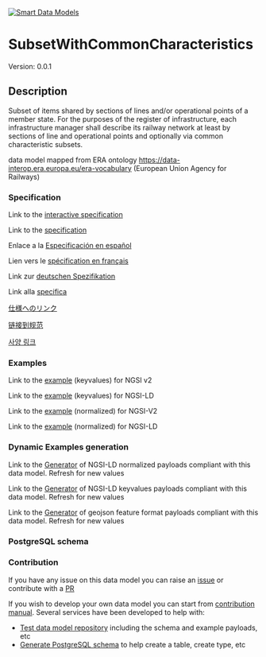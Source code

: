 [![Smart Data Models](https://smartdatamodels.org/wp-content/uploads/2022/01/SmartDataModels_logo.png "Logo")](https://smartdatamodels.org)
# SubsetWithCommonCharacteristics
Version: 0.0.1

## Description 

Subset of items shared by sections of lines and/or operational points of a member state. For the purposes of the register of infrastructure, each infrastructure manager shall describe its railway network at least by sections of line and operational points and optionally via common characteristic subsets.

data model mapped from ERA ontology https://data-interop.era.europa.eu/era-vocabulary (European Union Agency for Railways)
### Specification

Link to the [interactive specification](https://swagger.lab.fiware.org/?url=https://smart-data-models.github.io/dataModel.ERA/SubsetWithCommonCharacteristics/swagger.yaml)

Link to the [specification](https://github.com/smart-data-models/dataModel.ERA/blob/master/SubsetWithCommonCharacteristics/doc/spec.md)

Enlace a la [Especificación en español](https://github.com/smart-data-models/dataModel.ERA/blob/master/SubsetWithCommonCharacteristics/doc/spec_ES.md)

Lien vers le [spécification en français](https://github.com/smart-data-models/dataModel.ERA/blob/master/SubsetWithCommonCharacteristics/doc/spec_FR.md)

Link zur [deutschen Spezifikation](https://github.com/smart-data-models/dataModel.ERA/blob/master/SubsetWithCommonCharacteristics/doc/spec_DE.md)

Link alla [specifica](https://github.com/smart-data-models/dataModel.ERA/blob/master/SubsetWithCommonCharacteristics/doc/spec_IT.md)

[仕様へのリンク](https://github.com/smart-data-models/dataModel.ERA/blob/master/SubsetWithCommonCharacteristics/doc/spec_JA.md)

[链接到规范](https://github.com/smart-data-models/dataModel.ERA/blob/master/SubsetWithCommonCharacteristics/doc/spec_ZH.md)

[사양 링크](https://github.com/smart-data-models/dataModel.ERA/blob/master/SubsetWithCommonCharacteristics/doc/spec_KO.md)
### Examples

Link to the [example](https://smart-data-models.github.io/dataModel.ERA/SubsetWithCommonCharacteristics/examples/example.json) (keyvalues) for NGSI v2

Link to the [example](https://smart-data-models.github.io/dataModel.ERA/SubsetWithCommonCharacteristics/examples/example.jsonld) (keyvalues) for NGSI-LD

Link to the [example](https://smart-data-models.github.io/dataModel.ERA/SubsetWithCommonCharacteristics/examples/example-normalized.json) (normalized) for NGSI-V2

Link to the [example](https://smart-data-models.github.io/dataModel.ERA/SubsetWithCommonCharacteristics/examples/example-normalized.jsonld) (normalized) for NGSI-LD
### Dynamic Examples generation

Link to the [Generator](https://smartdatamodels.org/extra/ngsi-ld_generator.php?schemaUrl=https://raw.githubusercontent.com/smart-data-models/dataModel.ERA/master/SubsetWithCommonCharacteristics/schema.json&email=info@smartdatamodels.org) of NGSI-LD normalized payloads compliant with this data model. Refresh for new values

Link to the [Generator](https://smartdatamodels.org/extra/ngsi-ld_generator_keyvalues.php?schemaUrl=https://raw.githubusercontent.com/smart-data-models/dataModel.ERA/master/SubsetWithCommonCharacteristics/schema.json&email=info@smartdatamodels.org) of NGSI-LD keyvalues payloads compliant with this data model. Refresh for new values

Link to the [Generator](https://smartdatamodels.org/extra/geojson_features_generator.php?schemaUrl=https://raw.githubusercontent.com/smart-data-models/dataModel.ERA/master/SubsetWithCommonCharacteristics/schema.json&email=info@smartdatamodels.org) of geojson feature format payloads compliant with this data model. Refresh for new values
### PostgreSQL schema
### Contribution

 If you have any issue on this data model you can raise an [issue](https://github.com/smart-data-models/dataModel.ERA/issues)  or contribute with a [PR](https://github.com/smart-data-models/dataModel.ERA/pulls)

 If you wish to develop your own data model you can start from [contribution manual](https://bit.ly/contribution_manual). Several services have been developed to help with: 
 - [Test data model repository](https://smartdatamodels.org/index.php/data-models-contribution-api/) including the schema and example payloads, etc
 - [Generate PostgreSQL schema](https://smartdatamodels.org/index.php/sql-service/) to help create a table, create type, etc
